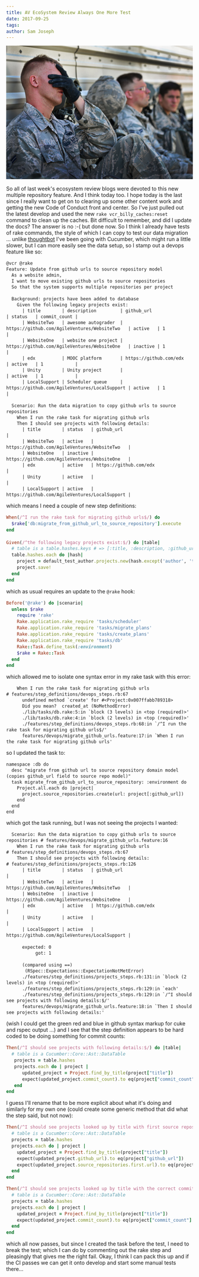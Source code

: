 ```yaml
---
title: AV EcoSystem Review Always One More Test
date: 2017-09-25
tags: 
author: Sam Joseph
---
```


![one more test](../images/one_more_test.jpg)

So all of last week's ecosystem review blogs were devoted to this new multiple repository feature.  And I think today too.  I hope today is the last since I really want to get on to clearing up some other content work and getting the new Code of Conduct front and center.  So I've just pulled out the latest develop and used the new `rake vcr_billy_caches:reset` command to clean up the caches.  Bit difficult to remember, and did I update the docs?  The answer is no :-( but done now.  So I think I already have tests of rake commands, the style of which I can copy to test our data migration ... unlike [thoughtbot](https://robots.thoughtbot.com/test-rake-tasks-like-a-boss) I've been going with Cucumber, which might run a little slower, but I can more easily see the data setup, so I stamp out a devops feature like so:

```gherkin
@vcr @rake
Feature: Update from github urls to source repository model
  As a website admin,
  I want to move existing github urls to source repositories
  So that the system supports multiple repositories per project

  Background: projects have been added to database
    Given the following legacy projects exist:
      | title        | description         | github_url                                    | status   | commit_count |
      | WebsiteTwo   | awesome autograder  | https://github.com/AgileVentures/WebsiteTwo   | active   | 1            |
      | WebsiteOne   | website one project | https://github.com/AgileVentures/WebsiteOne   | inactive | 1            |
      | edx          | MOOC platform       | https://github.com/edx                        | active   | 1            |
      | Unity        | Unity project       |                                               | active   | 1            |
      | LocalSupport | Scheduler queue     | https://github.com/AgileVentures/LocalSupport | active   | 1            |

  Scenario: Run the data migration to copy github urls to source repositories
    When I run the rake task for migrating github urls
    Then I should see projects with following details:
      | title        | status   | github_url                                    |
      | WebsiteTwo   | active   | https://github.com/AgileVentures/WebsiteTwo   |
      | WebsiteOne   | inactive | https://github.com/AgileVentures/WebsiteOne   |
      | edx          | active   | https://github.com/edx                        |
      | Unity        | active   |                                               |
      | LocalSupport | active   | https://github.com/AgileVentures/LocalSupport |
```

which means I need a couple of new step definitions:

```rb
When(/^I run the rake task for migrating github urls$/) do
  $rake['db:migrate_from_github_url_to_source_repository'].execute
end

Given(/^the following legacy projects exist:$/) do |table|
  # table is a table.hashes.keys # => [:title, :description, :github_url, :status, :commit_count]
  table.hashes.each do |hash|
    project = default_test_author.projects.new(hash.except('author', 'tags'))
    project.save!
  end
end
```

which as usual requires an update to the `@rake` hook:

```rb
Before('@rake') do |scenario|
  unless $rake
    require 'rake'
    Rake.application.rake_require 'tasks/scheduler'
    Rake.application.rake_require 'tasks/migrate_plans'
    Rake.application.rake_require 'tasks/create_plans'
    Rake.application.rake_require 'tasks/db'
    Rake::Task.define_task(:environment)
    $rake = Rake::Task
  end
end
```

which allowed me to isolate one syntax error in my rake task with this error:

```
    When I run the rake task for migrating github urls                        # features/step_definitions/devops_steps.rb:67
      undefined method `create' for #<Project:0x007ffabb789318>
      Did you mean?  created_at (NoMethodError)
      ./lib/tasks/db.rake:5:in `block (3 levels) in <top (required)>'
      ./lib/tasks/db.rake:4:in `block (2 levels) in <top (required)>'
      ./features/step_definitions/devops_steps.rb:68:in `/^I run the rake task for migrating github urls$/'
      features/devops/migrate_github_urls.feature:17:in `When I run the rake task for migrating github urls'
```

so I updated the task to:

```
namespace :db do
  desc "migrate from github url to source repository domain model (copies github_url field to source repo model)"
  task migrate_from_github_url_to_source_repository: :environment do
    Project.all.each do |project|
      project.source_repositories.create(url: project[:github_url])
    end
  end
end
```

which got the task running, but I was not seeing the projects I wanted:

```
  Scenario: Run the data migration to copy github urls to source repositories # features/devops/migrate_github_urls.feature:16
    When I run the rake task for migrating github urls                        # features/step_definitions/devops_steps.rb:67
    Then I should see projects with following details:                        # features/step_definitions/projects_steps.rb:126
      | title        | status   | github_url                                    |
      | WebsiteTwo   | active   | https://github.com/AgileVentures/WebsiteTwo   |
      | WebsiteOne   | inactive | https://github.com/AgileVentures/WebsiteOne   |
      | edx          | active   | https://github.com/edx                        |
      | Unity        | active   |                                               |
      | LocalSupport | active   | https://github.com/AgileVentures/LocalSupport |

      expected: 0
           got: 1

      (compared using ==)
       (RSpec::Expectations::ExpectationNotMetError)
      ./features/step_definitions/projects_steps.rb:131:in `block (2 levels) in <top (required)>'
      ./features/step_definitions/projects_steps.rb:129:in `each'
      ./features/step_definitions/projects_steps.rb:129:in `/^I should see projects with following details:$/'
      features/devops/migrate_github_urls.feature:18:in `Then I should see projects with following details:'
```

(wish I could get the green red and blue in github syntax markup for cuke and rspec output ...) and I see that the step definition appears to be hard coded to be doing something for commit counts:

```rb
Then(/^I should see projects with following details:$/) do |table|
  # table is a Cucumber::Core::Ast::DataTable
   projects = table.hashes
   projects.each do | project | 
      updated_project = Project.find_by_title(project["title"])
      expect(updated_project.commit_count).to eq(project["commit_count"].to_i)
   end
end
```

I guess I'll rename that to be more explicit about what it's doing and similarly for my own one (could create some generic method that did what the step said, but not now):

```rb
Then(/^I should see projects looked up by title with first source repository same as github_url:$/) do |table|
  # table is a Cucumber::Core::Ast::DataTable
  projects = table.hashes
  projects.each do | project |
    updated_project = Project.find_by_title(project["title"])
    expect(updated_project.github_url).to eq(project["github_url"])
    expect(updated_project.source_repositories.first.url).to eq(project["github_url"])
  end
end
```

```rb
Then(/^I should see projects looked up by title with the correct commit count:$/) do |table|
  # table is a Cucumber::Core::Ast::DataTable
  projects = table.hashes
  projects.each do | project |
    updated_project = Project.find_by_title(project["title"])
    expect(updated_project.commit_count).to eq(project["commit_count"].to_i)
  end
end
```

which all now passes, but since I created the task before the test, I need to break the test; which I can do by commenting out the rake step and pleasingly that gives me the right fail.  Okay, I think I can pack this up and if the CI passes we can get it onto develop and start some manual tests there...


